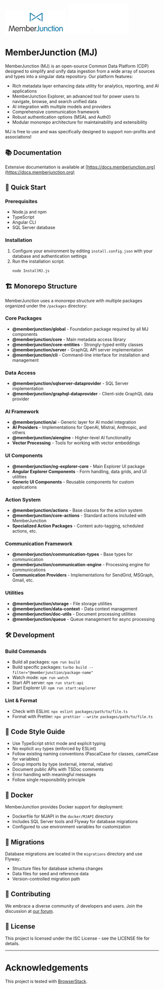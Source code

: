 ![](./MJ_logo.webp#gh-light-mode-only)
![](./MJ_logo_dark.png#gh-dark-mode-only)

# MemberJunction (MJ)

MemberJunction (MJ) is an open-source Common Data Platform (CDP) designed to simplify and unify data ingestion from a wide array of sources and types into a singular data repository. Our platform features:

- Rich metadata layer enhancing data utility for analytics, reporting, and AI applications
- MemberJunction Explorer, an advanced tool for power users to navigate, browse, and search unified data
- AI integration with multiple models and providers
- Comprehensive communication framework
- Robust authentication options (MSAL and Auth0)
- Modular monorepo architecture for maintainability and extensibility

MJ is free to use and was specifically designed to support non-profits and associations!

## 📚 Documentation

Extensive documentation is available at [https://docs.memberjunction.org](https://docs.memberjunction.org)

## 🚀 Quick Start

### Prerequisites

- Node.js and npm
- TypeScript
- Angular CLI
- SQL Server database

### Installation

1. Configure your environment by editing `install.config.json` with your database and authentication settings
2. Run the installation script:
   ```
   node InstallMJ.js
   ```

## 🏗️ Monorepo Structure

MemberJunction uses a monorepo structure with multiple packages organized under the `/packages` directory:

### Core Packages

- **@memberjunction/global** - Foundation package required by all MJ components
- **@memberjunction/core** - Main metadata access library
- **@memberjunction/core-entities** - Strongly-typed entity classes
- **@memberjunction/server** - GraphQL API server implementation
- **@memberjunction/cli** - Command-line interface for installation and management

### Data Access

- **@memberjunction/sqlserver-dataprovider** - SQL Server implementation
- **@memberjunction/graphql-dataprovider** - Client-side GraphQL data provider

### AI Framework

- **@memberjunction/ai** - Generic layer for AI model integration
- **AI Providers** - Implementations for OpenAI, Mistral, Anthropic, and others
- **@memberjunction/aiengine** - Higher-level AI functionality
- **Vector Processing** - Tools for working with vector embeddings

### UI Components

- **@memberjunction/ng-explorer-core** - Main Explorer UI package
- **Angular Explorer Components** - Form handling, data grids, and UI utilities
- **Generic UI Components** - Reusable components for custom applications

### Action System

- **@memberjunction/actions** - Base classes for the action system
- **@memberjunction/core-actions** - Standard actions included with MemberJunction
- **Specialized Action Packages** - Content auto-tagging, scheduled actions, etc.

### Communication Framework

- **@memberjunction/communication-types** - Base types for communication
- **@memberjunction/communication-engine** - Processing engine for communications
- **Communication Providers** - Implementations for SendGrid, MSGraph, Gmail, etc.

### Utilities

- **@memberjunction/storage** - File storage utilities
- **@memberjunction/data-context** - Data context management
- **@memberjunction/doc-utils** - Document processing utilities
- **@memberjunction/queue** - Queue management for async processing

## 🛠️ Development

### Build Commands

- Build all packages: `npm run build`
- Build specific packages: `turbo build --filter="@memberjunction/package-name"`
- Watch mode: `npm run watch`
- Start API server: `npm run start:api`
- Start Explorer UI: `npm run start:explorer`

### Lint & Format

- Check with ESLint: `npx eslint packages/path/to/file.ts`
- Format with Prettier: `npx prettier --write packages/path/to/file.ts`

## 🧪 Code Style Guide

- Use TypeScript strict mode and explicit typing
- No explicit `any` types (enforced by ESLint)
- Follow existing naming conventions (PascalCase for classes, camelCase for variables)
- Group imports by type (external, internal, relative)
- Document public APIs with TSDoc comments
- Error handling with meaningful messages
- Follow single responsibility principle

## 🐳 Docker

MemberJunction provides Docker support for deployment:

- Dockerfile for MJAPI in the `docker/MJAPI` directory
- Includes SQL Server tools and Flyway for database migrations
- Configured to use environment variables for customization

## 🔄 Migrations

Database migrations are located in the `migrations` directory and use Flyway:

- Structure files for database schema changes
- Data files for seed and reference data
- Version-controlled migration path

## 🤝 Contributing

We embrace a diverse community of developers and users. Join the discussion at [our forum](https://docs.memberjunction.org/discuss).

## 📄 License

This project is licensed under the ISC License - see the LICENSE file for details.

------------------------------------------------------------------------------------------------------------

# Acknowledgements

This project is tested with [BrowserStack](https://www.browserstack.com/).
